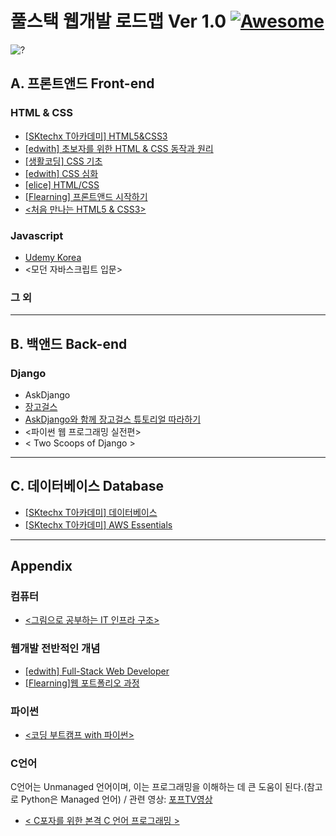 # 풀스택 웹개발 로드맵 Ver 1.0 [![Awesome](https://cdn.rawgit.com/sindresorhus/awesome/d7305f38d29fed78fa85652e3a63e154dd8e8829/media/badge.svg)](https://github.com/sindresorhus/awesome)

![?](https://www.dropbox.com/s/cmeily726mwy0ob/full%20stack%20development%20venn.jpg?dl=0)

## A. 프론트앤드 Front-end

### HTML & CSS
* [[SKtechx T아카데미] HTML5&CSS3](https://tacademy.sktechx.com/live/player/onlineLectureDetail.action?seq=74)
* [[edwith] 초보자를 위한 HTML & CSS 동작과 원리](http://www.edwith.org/htmlcss)
* [[생활코딩] CSS 기초](https://opentutorials.org/course/3086)
* [[edwith] CSS 심화](http://www.edwith.org/codingd_css/joinLectures/9904)
* [[elice] HTML/CSS](https://academy.elice.io/courses/286)
* [[Flearning] 프론트앤드 시작하기](https://www.flearning.net/courses/1)
* [<처음 만나는 HTML5 & CSS3>](http://www.aladin.co.kr/shop/wproduct.aspx?ItemId=125179836)

### Javascript
* [Udemy Korea](https://www.udemy.com/softcampus-javascript/)
* <모던 자바스크립트 입문>

### 그 외

---


## B. 백앤드 Back-end

### Django
* AskDjango
* [장고걸스](https://tutorial.djangogirls.org/ko)
* [AskDjango와 함께 장고걸스 튜토리얼 따라하기](https://www.udemy.com/djangogirls-with-askdjango/)
* <파이썬 웹 프로그래밍 실전편>
* < Two Scoops of Django >

---


## C. 데이터베이스 Database
* [[SKtechx T아카데미] 데이터베이스](https://tacademy.sktechx.com/live/player/onlineLectureDetail.action?seq=72)
* [[SKtechx T아카데미] AWS Essentials](https://tacademy.sktechx.com/live/player/onlineLectureDetail.action?seq=86)

---
## Appendix
### 컴퓨터
* [<그림으로 공부하는 IT 인프라 구조>](http://www.aladin.co.kr/shop/wproduct.aspx?ItemId=62754081)

### 웹개발 전반적인 개념
* [[edwith] Full-Stack Web Developer](http://www.edwith.org/boostcourse-web)
* [[Flearning]웹 포트폴리오 과정](https://www.flearning.net/courses/5)

### 파이썬
* [<코딩 부트캠프 with 파이썬>](http://www.aladin.co.kr/shop/wproduct.aspx?ItemId=134017766)

### C언어
C언어는 Unmanaged 언어이며, 이는 프로그래밍을 이해하는 데 큰 도움이 된다.(참고로 Python은 Managed 언어) / 관련 영상: [포프TV영상](https://www.youtube.com/watch?v=ESU2IkFj9VM&t=29s)

* [< C포자를 위한 본격 C 언어 프로그래밍 >](http://jpub.tistory.com/703)

